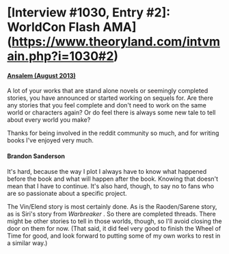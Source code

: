 # [Interview #1030, Entry #2]: WorldCon Flash AMA](https://www.theoryland.com/intvmain.php?i=1030#2)

#### [Ansalem (August 2013)](http://www.reddit.com/r/Fantasy/comments/1lhf1e/worldcon_flash_ama_brandon_sanderson/cbz8ygn)

A lot of your works that are stand alone novels or seemingly completed stories, you have announced or started working on sequels for. Are there any stories that you feel complete and don't need to work on the same world or characters again? Or do feel there is always some new tale to tell about every world you make?

Thanks for being involved in the reddit community so much, and for writing books I've enjoyed very much.

#### Brandon Sanderson

It's hard, because the way I plot I always have to know what happened before the book and what will happen after the book. Knowing that doesn't mean that I have to continue. It's also hard, though, to say no to fans who are so passionate about a specific project.

The Vin/Elend story is most certainly done. As is the Raoden/Sarene story, as is Siri's story from
*Warbreaker*
. So there are completed threads. There might be other stories to tell in those worlds, though, so I'll avoid closing the door on them for now. (That said, it did feel very good to finish the Wheel of Time for good, and look forward to putting some of my own works to rest in a similar way.)

